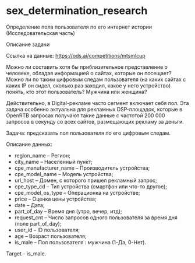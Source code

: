 # sex_determination_research
Определение пола пользователя по его интернет истории (Исследовательская часть)

Описание задачи

Ссылка на данные: https://ods.ai/competitions/mtsmlcup

Можно ли составить хотя бы приблизительное представление о человеке, обладая информацией о сайтах, которые он посещает? Можно ли по таким цифровым следам пользователя (на каких сайтах с каких IP он сидел, сколько раз заходил, какое у него устройство) понять, кто этот пользователь? Мужчина или женщина?

Действительно, в Digital-рекламе часто сегмент включает себя пол. Эта задача особенно актуальна для рекламных DSP-площадок, которые в OpenRTB запросах получают такие данные с частотой 200 000 запросов в секунду со всех сайтов, размещающих рекламу за деньги.

Задача: предсказать пол пользователя по его цифровым следам.

Описание данных:

- region_name – Регион;
- city_name – Населенный пункт;
- cpe_manufacturer_name – Производитель устройства;
- cpe_model_name – Модель устройства;
- url_host – Домен, с которого пришел рекламный запрос;
- cpe_type_cd – Тип устройства (смартфон или что-то другое);
- cpe_model_os_type – Операционка на устройстве;
- price – Оценка цены устройства;
- date – Дата;
- part_of_day – Время дня (утро, вечер, итд);
- request_cnt – Число запросов одного пользователя за время дня (поле part_of_day);
- user_id – ID пользователя;
- age – Возраст пользователя;
- is_male – Пол пользователя : мужчина (1-Да, 0-Нет).

Target - is_male.
